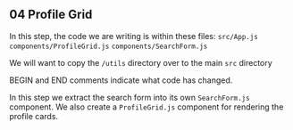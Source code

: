 ## 04 Profile Grid

In this step, the code we are writing is within these files:
`src/App.js`
`components/ProfileGrid.js`
`components/SearchForm.js`

We will want to copy the `/utils` directory over to the main `src` directory

BEGIN and END comments indicate what code has changed.

In this step we extract the search form into its own `SearchForm.js` component.
We also create a `ProfileGrid.js` component for rendering the profile cards.
